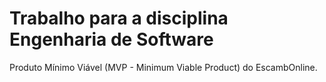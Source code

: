 # Trabalho para a disciplina Engenharia de Software

Produto Mínimo Viável (MVP - Minimum Viable Product) do EscambOnline.
